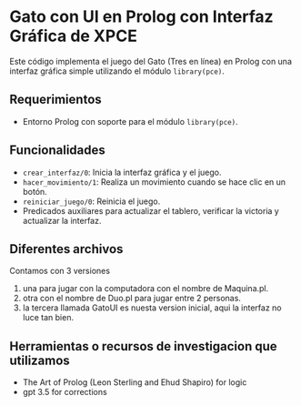 # Gato con UI en Prolog con Interfaz Gráfica de XPCE

Este código implementa el juego del Gato (Tres en línea) en Prolog con una interfaz gráfica simple utilizando el módulo `library(pce)`.

## Requerimientos

- Entorno Prolog con soporte para el módulo `library(pce)`.

## Funcionalidades

- `crear_interfaz/0`: Inicia la interfaz gráfica y el juego.
- `hacer_movimiento/1`: Realiza un movimiento cuando se hace clic en un botón.
- `reiniciar_juego/0`: Reinicia el juego.
- Predicados auxiliares para actualizar el tablero, verificar la victoria y actualizar la interfaz.


## Diferentes archivos
Contamos con 3 versiones
1. una para jugar con la computadora con el nombre de Maquina.pl.
2. otra con el nombre de Duo.pl para jugar entre 2 personas.
3. la tercera llamada GatoUI es nuesta version inicial, aqui la interfaz no luce tan bien.


## Herramientas o recursos de investigacion que utilizamos
- The Art of Prolog (Leon Sterling and Ehud Shapiro) for logic
- gpt 3.5 for corrections